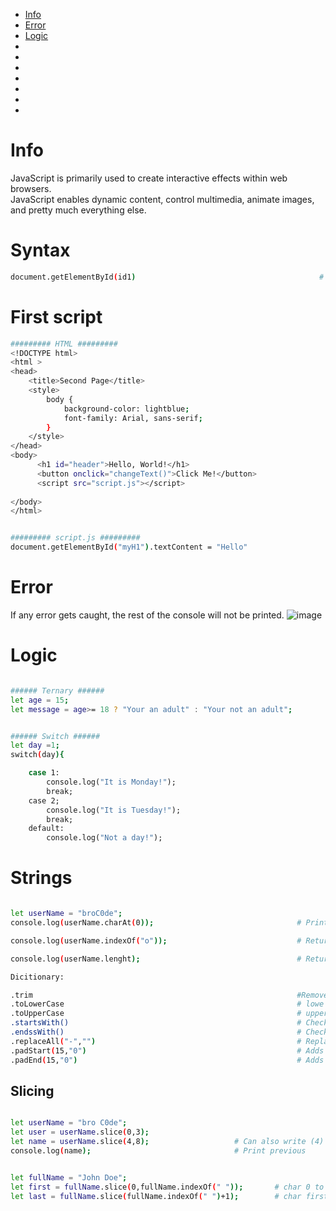 - [Info](#info)
- [Error](#error)
- [Logic](#logic)
- [](#)
- [](#)
- [](#)
- [](#)
- [](#)
- [](#)
- [](#)


# Info
JavaScript is primarily used to create interactive effects within web browsers.  
JavaScript enables dynamic content, control multimedia, animate images, and pretty much everything else.  


# Syntax
```bash
document.getElementById(id1)                                         # Finds the reference id named id1

```

# First script
```bash
######### HTML #########
<!DOCTYPE html>
<html >
<head>
    <title>Second Page</title>
    <style>
        body {
            background-color: lightblue;
            font-family: Arial, sans-serif;
        }
    </style>
</head>
<body>
      <h1 id="header">Hello, World!</h1>
      <button onclick="changeText()">Click Me!</button>
      <script src="script.js"></script>
    
</body>
</html>


######### script.js #########
document.getElementById("myH1").textContent = "Hello"            
````

# Error
If any error gets caught, the rest of the console will not be printed. 
![image](https://github.com/Keeriiim/WebDev/assets/117115289/9421359d-8fae-459b-accf-8e180d3cd326)  



# Logic
```bash

###### Ternary ######
let age = 15;
let message = age>= 18 ? "Your an adult" : "Your not an adult";


###### Switch ######
let day =1;
switch(day){

    case 1:
        console.log("It is Monday!");
        break;
    case 2;
        console.log("It is Tuesday!");
        break;
    default:
        console.log("Not a day!");
```


# Strings
```bash

let userName = "broC0de";
console.log(userName.charAt(0));                                # Prints char at index 0

console.log(userName.indexOf("o"));                             # Returns first idenx of "o"

console.log(userName.lenght);                                   # Returns lenght of string

Dicitionary:

.trim                                                           #Removes all whitespaces
.toLowerCase                                                    # lowe case
.toUpperCase                                                    # upper case
.startsWith()                                                   # Checks if the string starts with ()
.endssWith()                                                    # Checks if the string ends with ()
.replaceAll("-","")                                             # Replaces all - with nothing
.padStart(15,"0")                                               # Adds 0 to the beginning untill it reaches 15 chars
.padEnd(15,"0")                                                 # Adds 0 to the end untill it reaches 15 chars
```

## Slicing
```bash

let userName = "bro C0de";
let user = userName.slice(0,3);
let name = userName.slice(4,8);                   # Can also write (4) meaning from 4 to end
console.log(name);                                # Print previous


let fullName = "John Doe";
let first = fullName.slice(0,fullName.indexOf(" "));       # char 0 to first "space"
let last = fullName.slice(fullName.indexOf(" ")+1);        # char first "space" + 1 to end

```


